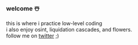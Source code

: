 ### welcome ☃️

this is where i practice low-level coding <br>
i also enjoy osint, liquidation cascades, and flowers. <br>
follow me on [twitter](https://twitter.com/miladybugz) ;)
